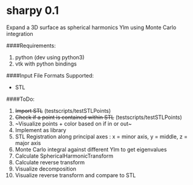 sharpy 0.1
==================

Expand a 3D surface as spherical harmonics Ylm using Monte Carlo integration

####Requirements:
1. python (dev using python3)
2. vtk with python bindings

####Input File Formats Supported:
- STL

####ToDo:

1. ~~Import STL~~ (testscripts/testSTLPoints)
2. ~~Check if a point is contained within STL~~ (testscripts/testSTLPoints)
3. ~Visualize points + color based on if in or out~
4. Implement as library
6. STL Registration along principal axes : x = minor axis, y = middle, z = major axis
7. Monte Carlo integral against different Ylm to get eigenvalues
8. Calculate SphericalHarmonicTransform
9. Calculate reverse transform
10. Visualize decomposition
11. Visualize reverse transform and compare to STL
